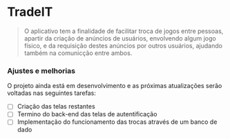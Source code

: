 # TradeIT

> O aplicativo tem a finalidade de facilitar troca de jogos entre pessoas, apartir da criação de anúncios de usuários, envolvendo algum jogo físico, e da requisição destes anúncios por outros usuários, ajudando também na comunicção entre ambos.

### Ajustes e melhorias

O projeto ainda está em desenvolvimento e as próximas atualizações serão voltadas nas seguintes tarefas:

- [ ] Criação das telas restantes
- [ ] Termino do back-end das telas de autentificação
- [ ] Implementação do funcionamento das trocas através de um banco de dado